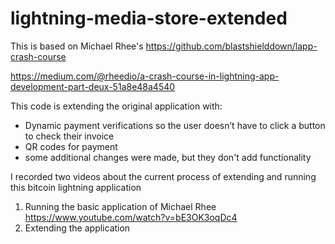# lightning-media-store-extended

This is based on Michael Rhee's 
https://github.com/blastshielddown/lapp-crash-course

https://medium.com/@rheedio/a-crash-course-in-lightning-app-development-part-deux-51a8e48a4540

This code is extending the original application with:
- Dynamic payment verifications so the user doesn’t have to click a button to check their invoice 
- QR codes for payment
- some additional changes were made, but they don't add functionality 

I recorded two videos about the current process of extending and running this bitcoin lightning application 
1) Running the basic application of Michael Rhee
https://www.youtube.com/watch?v=bE3OK3oqDc4
2) Extending the application 
